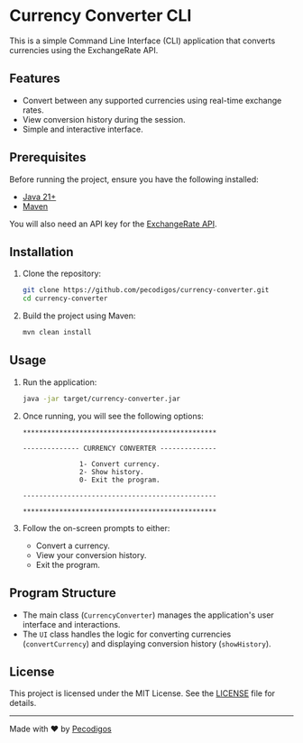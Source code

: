 # Currency Converter CLI

This is a simple Command Line Interface (CLI) application that converts currencies using the ExchangeRate API.

## Features

- Convert between any supported currencies using real-time exchange rates.
- View conversion history during the session.
- Simple and interactive interface.

## Prerequisites

Before running the project, ensure you have the following installed:

- [Java 21+](https://www.oracle.com/java/technologies/javase-jdk17-downloads.html)
- [Maven](https://maven.apache.org/download.cgi)

You will also need an API key for the [ExchangeRate API](https://exchangerate-api.com/).


## Installation

1. Clone the repository:
    ```bash
    git clone https://github.com/pecodigos/currency-converter.git
    cd currency-converter
    ```

2. Build the project using Maven:
    ```bash
    mvn clean install
    ```

## Usage

1. Run the application:
    ```bash
    java -jar target/currency-converter.jar
    ```

2. Once running, you will see the following options:
    ```
    ************************************************
    
    -------------- CURRENCY CONVERTER --------------
    
                  1- Convert currency.
                  2- Show history.
                  0- Exit the program.
    
    ------------------------------------------------
    
    ************************************************
    ```

3. Follow the on-screen prompts to either:
    - Convert a currency.
    - View your conversion history.
    - Exit the program.

## Program Structure

- The main class (`CurrencyConverter`) manages the application's user interface and interactions.
- The `UI` class handles the logic for converting currencies (`convertCurrency`) and displaying conversion history (`showHistory`).

## License

This project is licensed under the MIT License. See the [LICENSE](LICENSE) file for details.

---

Made with ❤️ by [Pecodigos](https://github.com/pecodigos)
